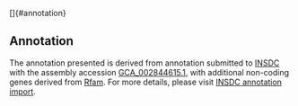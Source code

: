 []{#annotation}

Annotation
----------

The annotation presented is derived from annotation submitted to
[INSDC](http://www.insdc.org) with the assembly accession
[GCA\_002844615.1](http://www.ebi.ac.uk/ena/data/view/GCA_002844615.1),
with additional non-coding genes derived from
[Rfam](http://rfam.xfam.org/). For more details, please visit [INSDC
annotation
import](http://ensemblgenomes.org/info/data/insdc_annotation).
